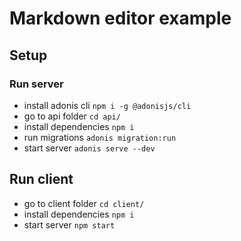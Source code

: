 # Markdown editor example

## Setup
### Run server
- install adonis cli `npm i -g @adonisjs/cli`
- go to api folder `cd api/`
- install dependencies `npm i`
- run migrations `adonis migration:run`
- start server `adonis serve --dev`

## Run client
- go to client folder `cd client/`
- install dependencies `npm i`
- start server `npm start`
